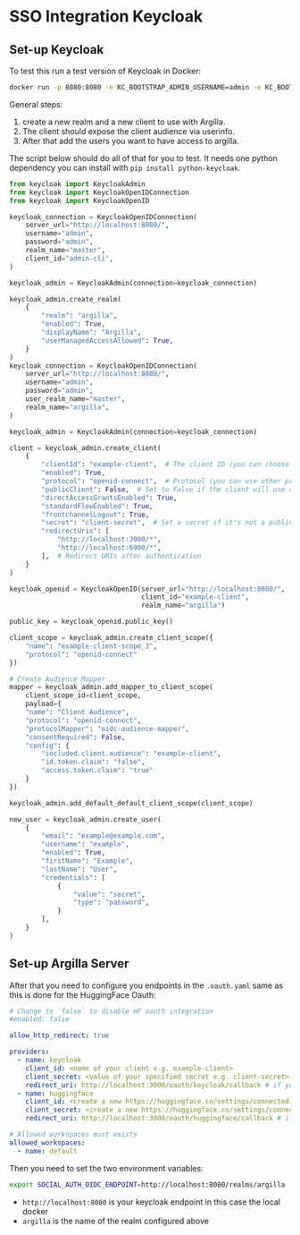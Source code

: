 # SSO Integration Keycloak

## Set-up Keycloak

To test this run a test version of Keycloak in Docker:

```bash
docker run -p 8080:8080 -e KC_BOOTSTRAP_ADMIN_USERNAME=admin -e KC_BOOTSTRAP_ADMIN_PASSWORD=admin quay.io/keycloak/keycloak:26.0.5 start-dev
```

General steps:
1. create a new realm and a new client to use with Argilla.
2. The client should expose the client audience via userinfo.
3. After that add the users you want to have access to argilla.

The script below should do all of that for you to test. It needs one python dependency you can install with `pip install python-keycloak`.


```python
from keycloak import KeycloakAdmin
from keycloak import KeycloakOpenIDConnection
from keycloak import KeycloakOpenID

keycloak_connection = KeycloakOpenIDConnection(
    server_url="http://localhost:8080/",
    username="admin",
    password="admin",
    realm_name="master",
    client_id="admin-cli",
)

keycloak_admin = KeycloakAdmin(connection=keycloak_connection)

keycloak_admin.create_realm(
    {
        "realm": "argilla",
        "enabled": True,
        "displayName": "Argilla",
        "userManagedAccessAllowed": True,
    }
)
keycloak_connection = KeycloakOpenIDConnection(
    server_url="http://localhost:8080/",
    username="admin",
    password="admin",
    user_realm_name="master",
    realm_name="argilla",
)

keycloak_admin = KeycloakAdmin(connection=keycloak_connection)

client = keycloak_admin.create_client(
    {
        "clientId": "example-client",  # The client ID (you can choose a name)
        "enabled": True,
        "protocol": "openid-connect",  # Protocol (you can use other protocols like 'saml' if needed)
        "publicClient": False,  # Set to False if the client will use client secrets
        "directAccessGrantsEnabled": True,
        "standardFlowEnabled": True,
        "frontchannelLogout": True,
        "secret": "client-secret",  # Set a secret if it's not a public client
        "redirectUris": [
            "http://localhost:3000/*",
            "http://localhost:6900/*",
        ],  # Redirect URIs after authentication
    }
)

keycloak_openid = KeycloakOpenID(server_url="http://localhost:8080/",
                                 client_id="example-client",
                                 realm_name="argilla")

public_key = keycloak_openid.public_key()

client_scope = keycloak_admin.create_client_scope({
    "name": "example-client-scope_3",
    "protocol": "openid-connect"
})

# Create Audience Mapper
mapper = keycloak_admin.add_mapper_to_client_scope(
    client_scope_id=client_scope,
    payload={
    "name": "Client Audience",
    "protocol": "openid-connect",
    "protocolMapper": "oidc-audience-mapper",
    "consentRequired": False,
    "config": {
        "included.client.audience": "example-client",
        "id.token.claim": "false",
        "access.token.claim": "true"
    }
})

keycloak_admin.add_default_default_client_scope(client_scope)

new_user = keycloak_admin.create_user(
    {
        "email": "example@example.com",
        "username": "example",
        "enabled": True,
        "firstName": "Example",
        "lastName": "User",
        "credentials": [
            {
                "value": "secret",
                "type": "password",
            }
        ],
    }
)
```

## Set-up Argilla Server

After that you need to configure you endpoints in the `.oauth.yaml` same as this is done for the HuggingFace Oauth:

```yaml
# Change to `false` to disable HF oauth integration
#enabled: false

allow_http_redirect: true

providers:
  - name: keycloak
    client_id: <name of your client e.g. example-client>
    client_secret: <value of your specified secret e.g. client-secret>
    redirect_uri: http://localhost:3000/oauth/keycloak/callback # if you test locally
  - name: huggingface
    client_id: <create a new https://huggingface.co/settings/connected-applications>
    client_secret: <create a new https://huggingface.co/settings/connected-applications>
    redirect_uri: http://localhost:3000/oauth/huggingface/callback # if you test locally

# Allowed workspaces must exists
allowed_workspaces:
  - name: default
```

Then you need to set the two environment variables:

```bash
export SOCIAL_AUTH_OIDC_ENDPOINT=http://localhost:8080/realms/argilla
```

- `http://localhost:8080` is your keycloak endpoint in this case the local docker
- `argilla` is the name of the realm configured above


